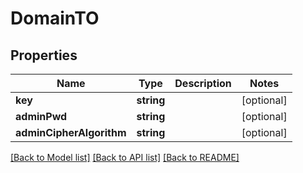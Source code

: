 # DomainTO

## Properties
Name | Type | Description | Notes
------------ | ------------- | ------------- | -------------
**key** | **string** |  | [optional] 
**adminPwd** | **string** |  | [optional] 
**adminCipherAlgorithm** | **string** |  | [optional] 

[[Back to Model list]](../README.md#documentation-for-models) [[Back to API list]](../README.md#documentation-for-api-endpoints) [[Back to README]](../README.md)


